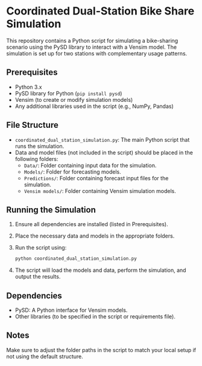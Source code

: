 
# Coordinated Dual-Station Bike Share Simulation

This repository contains a Python script for simulating a bike-sharing scenario using the PySD library to interact with a Vensim model. The simulation is set up for two stations with complementary usage patterns.

## Prerequisites

- Python 3.x
- PySD library for Python (`pip install pysd`)
- Vensim (to create or modify simulation models)
- Any additional libraries used in the script (e.g., NumPy, Pandas)

## File Structure

- `coordinated_dual_station_simulation.py`: The main Python script that runs the simulation.
- Data and model files (not included in the script) should be placed in the following folders:
  - `Data/`: Folder containing input data for the simulation.
  - `Models/`: Folder for forecasting models.
  - `Predictions/`: Folder containing forecast input files for the simulation.
  - `Vensim models/`: Folder containing Vensim simulation models.

## Running the Simulation

1. Ensure all dependencies are installed (listed in Prerequisites).
2. Place the necessary data and models in the appropriate folders.
3. Run the script using:

   ```bash
   python coordinated_dual_station_simulation.py
   ```

4. The script will load the models and data, perform the simulation, and output the results.

## Dependencies

- PySD: A Python interface for Vensim models.
- Other libraries (to be specified in the script or requirements file).

## Notes

Make sure to adjust the folder paths in the script to match your local setup if not using the default structure.
